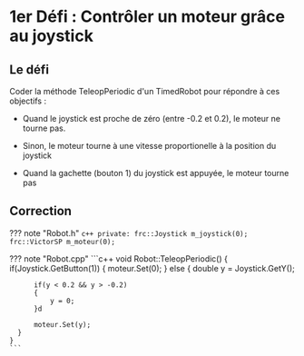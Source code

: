 # 1er Défi : Contrôler un moteur grâce au joystick

## Le défi
Coder la méthode TeleopPeriodic d'un TimedRobot pour répondre à ces objectifs :

- Quand le joystick est proche de zéro (entre -0.2 et 0.2), le moteur ne tourne pas.

- Sinon, le moteur tourne à une vitesse proportionelle à la position du joystick

- Quand la gachette (bouton 1) du joystick est appuyée, le moteur tourne pas

## Correction

??? note "Robot.h"
    ```c++
    private:
      frc::Joystick m_joystick(0);
      frc::VictorSP m_moteur(0);
    ```

??? note "Robot.cpp"
    ```c++
    void Robot::TeleopPeriodic()
    {
      if(Joystick.GetButton(1))
      {
          moteur.Set(0);
      }
      else
      {
          double y = Joystick.GetY();

          if(y < 0.2 && y > -0.2)
          {
              y = 0;
          }d

          moteur.Set(y);
      }
    }
    ```

